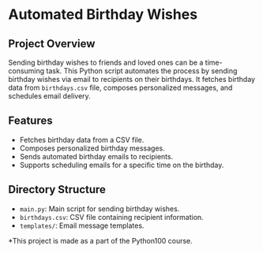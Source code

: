 # Automated Birthday Wishes

## Project Overview

Sending birthday wishes to friends and loved ones can be a time-consuming task. This Python script automates the process by sending birthday wishes via email to recipients on their birthdays. It fetches birthday data from `birthdays.csv` file, composes personalized messages, and schedules email delivery.

## Features

- Fetches birthday data from a CSV file.
- Composes personalized birthday messages.
- Sends automated birthday emails to recipients.
- Supports scheduling emails for a specific time on the birthday.

## Directory Structure

- `main.py`: Main script for sending birthday wishes.
- `birthdays.csv`: CSV file containing recipient information.
- `templates/`: Email message templates.

*This project is made as a part of the Python100 course.